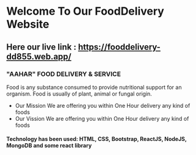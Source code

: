 # Welcome To Our FoodDelivery Website

## Here our live link : https://fooddelivery-dd855.web.app/

### "AAHAR" FOOD DELIVERY & SERVICE

Food is any substance consumed to provide nutritional support for an organism.
Food is usually of plant, animal or fungal origin.

- Our Mission
  We are offering you within One Hour delivery
  any kind of foods
- Our Vission
  We are offering you within One Hour delivery
  any kind of foods
  
#### Technology has been used: HTML, CSS, Bootstrap, ReactJS, NodeJS, MongoDB and some react library
